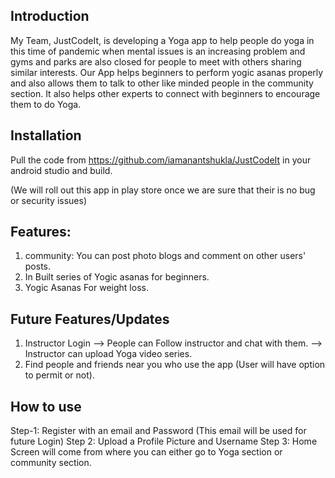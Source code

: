 Introduction
-----------
My Team, JustCodeIt, is developing a Yoga app to help people do yoga in this time of pandemic when mental issues is an increasing problem and gyms and parks are also closed for people to meet with others sharing similar interests.
Our App helps beginners to perform yogic asanas properly and also allows them to talk to other like minded people in the community section. It also helps other experts to connect with beginners to encourage them to do Yoga.


Installation
-----------
Pull the code from https://github.com/iamanantshukla/JustCodeIt in your android studio and build.

(We will roll out this app in play store once we are sure that their is no bug or security issues)


Features:
----------
1. community: You can post photo blogs and comment on other users' posts.
2. In Built series of Yogic asanas for beginners.
3. Yogic Asanas For weight loss.


Future Features/Updates
----------
1. Instructor Login
  --> People can Follow instructor and chat with them.
  --> Instructor can upload Yoga video series.
2. Find people and friends near you who use the app (User will have option to permit or not).


How to use
-----------

Step-1: Register with an email and Password (This email will be used for future Login)
Step 2: Upload a Profile Picture and Username
Step 3: Home Screen will come from where you can either go to Yoga section or community section.
